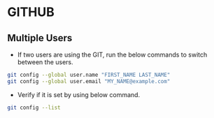 # GITHUB

## Multiple Users

- If two users are using the GIT, run the below commands to switch between the users.

```sh
git config --global user.name "FIRST_NAME LAST_NAME"
git config --global user.email "MY_NAME@example.com"
```

- Verify if it is set by using below command.

```sh
git config --list
```
